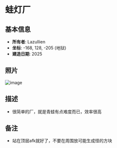 # 蛙灯厂

## 基本信息
- **所有者**: Lazullien
- **坐标**: -168, 128, -205 (地狱)
- **建造日期**: 2025

## 照片
![image](https://github.com/user-attachments/assets/d7e61e03-1be0-474b-a5df-0c9c84517360)

## 描述
- 很简单的厂，就是青蛙有点难度而已，效率很高

## 备注
- 站在顶层afk就好了，不要在周围放可能生成怪的方块
